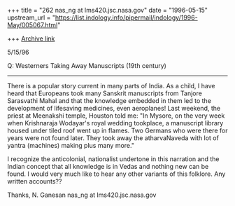 +++
title = "262 nas_ng at lms420.jsc.nasa.gov"
date = "1996-05-15"
upstream_url = "https://list.indology.info/pipermail/indology/1996-May/005067.html"

+++
[Archive link](https://list.indology.info/pipermail/indology/1996-May/005067.html)


5/15/96

  Q: Westerners Taking Away Manuscripts (19th century)
  ******************************************************

There is a popular story current in many parts of India. As a child, 
I have heard that Europeans took many Sanskrit manuscripts from Tanjore
Sarasvathi Mahal and that the  knowledge embedded in them led to the
development of lifesaving medicines, even aeroplanes!
Last weekend, the priest at Meenakshi temple, Houston told
me: "In Mysore, on the very week when Krishnaraja Wodayar's
royal wedding tookplace, a manuscript library housed under tiled roof
went up in flames. Two Germans who were there for years
were not found later. They took away the atharvaNaveda with lot of
yantra (machines) making plus many more."

I recognize the anticolonial, nationalist undertone in this
narration and the Indian concept that all knowledge is in Vedas
and nothing new can be found. I would very much like to hear
any other variants of this folklore. Any written accounts??

Thanks,
N. Ganesan
nas_ng at lms420.jsc.nasa.gov





